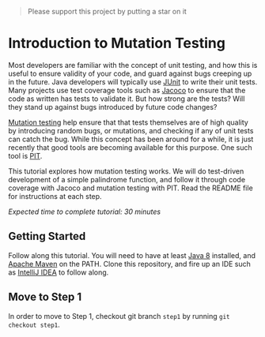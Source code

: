 > Please support this project by putting a star on it

# Introduction to Mutation Testing

Most developers are familiar with the concept of unit testing, and how this is useful to ensure validity of your code, and guard against bugs creeping up in the future. Java developers will typically use [JUnit](https://junit.org/junit5/) to write their unit tests. Many projects use test coverage tools such as [Jacoco](https://www.eclemma.org/jacoco/) to ensure that the code as written has tests to validate it. But how strong are the tests? Will they stand up against bugs introduced by future code changes? 

[Mutation testing](https://en.wikipedia.org/wiki/Mutation_testing) help ensure that that tests themselves are of high quality by introducing random bugs, or mutations, and checking if any of unit tests can catch the bug. While this concept has been around for a while, it is just recently that good tools are becoming available for this purpose. One such tool is [PIT](https://pitest.org/).

This tutorial explores how mutation testing works. We will do test-driven development of a simple palindrome function, and follow it through code coverage with Jacoco and mutation testing with PIT. Read the README file for instructions at each step.

*Expected time to complete tutorial: 30 minutes*


## Getting Started

Follow along this tutorial. You will need to have at least [Java 8](https://www.oracle.com/java/technologies/javase/javase-jdk8-downloads.html) installed, and [Apache Maven](http://maven.apache.org/) on the PATH. Clone this repository, and fire up an IDE such as [IntelliJ IDEA](https://www.jetbrains.com/idea/) to follow along.

## Move to Step 1

In order to move to Step 1, checkout git branch `step1` by running `git checkout step1`.
